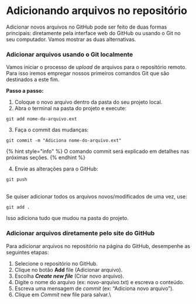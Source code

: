 # Adicionando arquivos no repositório

Adicionar novos arquivos no GitHub pode ser feito de duas formas principais: diretamente pela interface web do GitHub ou usando o Git no seu computador. Vamos  mostrar as duas alternativas.

### Adicionar arquivos usando o Git localmente

Vamos iniciar o processo de _upload_ de arquivos para o repositório remoto. Para isso iremos empregar nossos primeiros comandos Git que são destinados a este fim.

**Passo a passo:**

1. Coloque o novo arquivo dentro da pasta do seu projeto local.
2. Abra o terminal na pasta do projeto e execute:

```
git add nome-do-arquivo.ext
```

3. Faça o commit das mudanças:

```
git commit -m "Adiciona nome-do-arquivo.ext"
```

{% hint style="info" %}
O comando commit será explicado em detalhes nas próximas seções.
{% endhint %}

4. Envie as alterações para o GitHub:

```
git push
```

\
Se quiser adicionar todos os arquivos novos/modificados de uma vez, use:

```
git add .
```

Isso adiciona tudo que mudou na pasta do projeto.&#x20;

### Adicionar arquivos diretamente pelo site do GitHub

Para adicionar arquivos no repositório na página do GitHub, desempenhe as seguintes etapas:

1. Selecione o repositório no GitHub.
2. Clique no botão **Add** file (Adicionar arquivo).
3. Escolha _**Create new file**_ (Criar novo arquivo).
4. Digite o nome do arquivo (ex: novo-arquivo.txt) e escreva o conteúdo.
5. Escreva uma mensagem de _commit_ (ex: “Adiciona novo arquivo”).
6. Clique em _Commit_ new file para salvar.\
